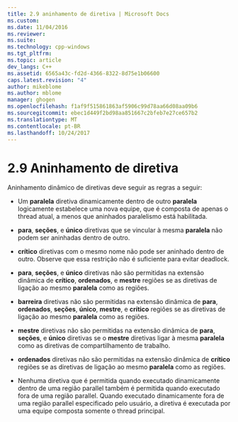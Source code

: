 ```yaml
---
title: 2.9 aninhamento de diretiva | Microsoft Docs
ms.custom: 
ms.date: 11/04/2016
ms.reviewer: 
ms.suite: 
ms.technology: cpp-windows
ms.tgt_pltfrm: 
ms.topic: article
dev_langs: C++
ms.assetid: 6565a43c-fd2d-4366-8322-8d75e1b06600
caps.latest.revision: "4"
author: mikeblome
ms.author: mblome
manager: ghogen
ms.openlocfilehash: f1af9f515861863af5906c99d78aa66d08aa09b6
ms.sourcegitcommit: ebec1d449f2bd98aa851667c2bfeb7e27ce657b2
ms.translationtype: MT
ms.contentlocale: pt-BR
ms.lasthandoff: 10/24/2017
---
```

# <a name="29-directive-nesting"></a>2.9 Aninhamento de diretiva
Aninhamento dinâmico de diretivas deve seguir as regras a seguir:  
  
-   Um **paralela** diretiva dinamicamente dentro de outro **paralela** logicamente estabelece uma nova equipe, que é composta de apenas o thread atual, a menos que aninhados paralelismo está habilitada.  
  
-   **para**, **seções**, e **único** diretivas que se vincular à mesma **paralela** não podem ser aninhadas dentro de outro.  
  
-   **crítico** diretivas com o mesmo nome não pode ser aninhado dentro de outro. Observe que essa restrição não é suficiente para evitar deadlock.  
  
-   **para**, **seções**, e **único** diretivas não são permitidas na extensão dinâmica de **crítico**, **ordenados**, e **mestre** regiões se as diretivas de ligação ao mesmo **paralela** como as regiões.  
  
-   **barreira** diretivas não são permitidas na extensão dinâmica de **para**, **ordenados**, **seções**, **único**, **mestre**, e **crítico** regiões se as diretivas de ligação ao mesmo **paralela** como as regiões.  
  
-   **mestre** diretivas não são permitidas na extensão dinâmica de **para**, **seções**, e **único** diretivas se o **mestre** diretivas ligar à mesma **paralela** como as diretivas de compartilhamento de trabalho.  
  
-   **ordenados** diretivas não são permitidas na extensão dinâmica de **crítico** regiões se as diretivas de ligação ao mesmo **paralela** como as regiões.  
  
-   Nenhuma diretiva que é permitida quando executado dinamicamente dentro de uma região parallel também é permitida quando executado fora de uma região parallel. Quando executado dinamicamente fora de uma região parallel especificado pelo usuário, a diretiva é executada por uma equipe composta somente o thread principal.